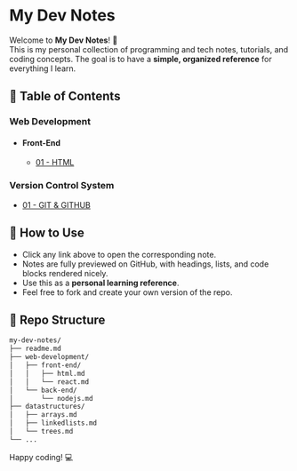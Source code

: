 # My Dev Notes

Welcome to **My Dev Notes**! 🎉  
This is my personal collection of programming and tech notes, tutorials, and coding concepts. The goal is to have a **simple, organized reference** for everything I learn.

## 📂 Table of Contents

### Web Development
- #### Front-End
  - [01 - HTML](/web-development/front-end/html.md)
### Version Control System
- [01 - GIT & GITHUB](/version-control-system/git.md)

## 📝 How to Use
- Click any link above to open the corresponding note.  
- Notes are fully previewed on GitHub, with headings, lists, and code blocks rendered nicely.  
- Use this as a **personal learning reference**.  
- Feel free to fork and create your own version of the repo.  

## 📂 Repo Structure
```bash
my-dev-notes/
├── readme.md
├── web-development/
│   ├── front-end/
│   │   ├── html.md
│   │   └── react.md
│   └── back-end/
│       └── nodejs.md
├── datastructures/
│   ├── arrays.md
│   ├── linkedlists.md
│   └── trees.md
└── ...
```

Happy coding! 💻